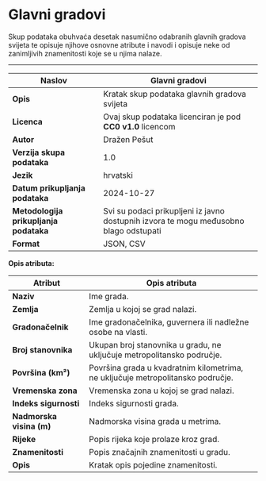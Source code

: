 # Glavni gradovi

Skup podataka obuhvaća desetak nasumično odabranih glavnih gradova svijeta te opisuje njihove osnovne atribute i navodi i opisuje neke od zanimljivih znamenitosti koje se u njima nalaze.

---

| **Naslov**                               | Glavni gradovi                                  |
|------------------------------------------|-------------------------------------------------|
| **Opis**                                 | Kratak skup podataka glavnih gradova svijeta    |
| **Licenca**                              | Ovaj skup podataka licenciran je pod **CC0 v1.0** licencom |
| **Autor**                                | Dražen Pešut                                    |
| **Verzija skupa podataka**              | 1.0                                            |
| **Jezik**                                | hrvatski                                        |
| **Datum prikupljanja podataka**         | 2024-10-27                                     |
| **Metodologija prikupljanja podataka**  | Svi su podaci prikupljeni iz javno dostupnih izvora te mogu međusobno blago odstupati |
| **Format**                               | JSON, CSV                                      |

**Opis atributa:**

| **Atribut**               | **Opis atributa**                                                                    |
|---------------------------|-----------------------------------------------------------------------------|
| **Naziv**                 | Ime grada.                                                                 |
| **Zemlja**                | Zemlja u kojoj se grad nalazi.                                            |
| **Gradonačelnik**         | Ime gradonačelnika, guvernera ili nadležne osobe na vlasti.              |
| **Broj stanovnika**       | Ukupan broj stanovnika u gradu, ne uključuje metropolitansko područje.   |
| **Površina (km²)**        | Površina grada u kvadratnim kilometrima, ne uključuje metropolitansko područje. |
| **Vremenska zona**        | Vremenska zona u kojoj se grad nalazi.                                     |
| **Indeks sigurnosti**     | Indeks sigurnosti grada.                                                  |
| **Nadmorska visina (m)**  | Nadmorska visina grada u metrima.                                        |
| **Rijeke**                | Popis rijeka koje prolaze kroz grad.                                       |
| **Znamenitosti**          | Popis značajnih znamenitosti u gradu.                                     |
| **Opis**                  | Kratak opis pojedine znamenitosti.                                        |
